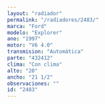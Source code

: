 ```yaml
---
layout: "radiador"
permalink: "/radiadores/2483/"
marca: "Ford"
modelo: "Explorer"
ano: "1997"
motor: "V6 4.0"
transmision: "Automática"
parte: "432412"
clima: "Con clima"
alto: "20"
ancho: "21 1/2"
observaciones: ""
id: "2483"
---
```


